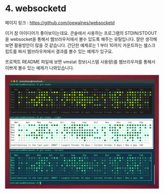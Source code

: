 # 4. websocketd

페이지 링크 : https://github.com/joewalnes/websocketd

이거 참 아이디어가 좋아보이는데요.
콘솔에서 사용하는 프로그램의 STDIN/STDOUT을 websocket을 통해서 웹브라우저에서 볼수 있도록 해주는 유틸입니다.
잘만 생각해보면 활용방안이 많을 것 같습니다.
간단한 예제로는 1 부터 10까지 카운트하는 쉘스크립트를 짜서
웹브라우져에서 결과를 볼수 있는 예제가 있구요.

프로젝트 README 파일에 보면 vmstat 정보(시스템 사용량)를 웹브라우저를 통해서 이쁘게 볼수 있는 예제가 나와있습니다.

![이미지](../img/004-01.png)

